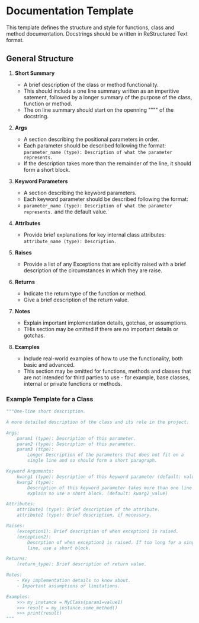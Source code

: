 # Documentation Template

This template defines the structure and style for functions, class and method documentation.
Docstrings should be written in ReStructured Text format.

## General Structure

1. **Short Summary**

    - A brief description of the class or method functionality.
    - This should include a one line summary written as an imperitive satement,
      followed by a longer summary of the purpose of the class, function or method.
    - The on line summary should start on the openning """" of the docstring.

1. **Args**

    - A section describing the positional parameters in order.
    - Each parameter should be described following the format:
      `parameter_name (type): Description of what the parameter represents.`
    - If the description takes more than the remainder of the line, it should
      form a short block.

1. **Keyword Parameters**

    - A section describing the keyword parameters.
    - Each keyword parameter should be described following the format:
    - `parameter_name (type): Description of what the parameter represents.`
       and the default value.`

1. **Attributes**

    - Provide brief explanations for key internal class attributes:
      `attribute_name (type): Description.`

1. **Raises**

    - Provide a list of any Exceptions that are eplicitly raised with a
      brief description of the circumstances in which they are raise.

1. **Returns**

    - Indicate the return type of the function or method.
    - Give a brief description of the return value.

1. **Notes**

    - Explain important implementation details, gotchas, or assumptions.
    - THis section may be omitted if there are no important details or gotchas.

1. **Examples**

    - Include real-world examples of how to use the functionality, both basic and advanced.
    - This section may be omitted for functions, methods and classes that are not intended
      for third parties to use - for example, base classes, internal or private functions or methods.

### Example Template for a Class

```python
"""One-line short description.

A more detailed description of the class and its role in the project.

Args:
    param1 (type): Description of this parameter.
    param2 (type): Description of this parameter.
    param3 (ttpe):
        Longer Description of the parameters that does not fit on a
        single line and so should form a short paragraph.

Keyword Arguments:
    kwarg1 (type): Description of this keyword parameter (default: value)
    kwarg2 (type):
        Description of this keyword parameter takes more than one line to
        explain so use a short block. (default: kwarg2_value)

Attributes:
    attribute1 (type): Brief description of the attribute.
    attribute2 (type): Brief description, if necessary.

Raises:
    (exception1): Brief description of when exception1 is raised.
    (exception2):
        Descrption of when exception2 is raised. If too long for a single
        line, use a short block.

Returns:
    (return_type): Brief description of return value.

Notes:
    - Key implementation details to know about.
    - Important assumptions or limitations.

Examples:
    >>> my_instance = MyClass(param1=value1)
    >>> result = my_instance.some_method()
    >>> print(result)
"""
```